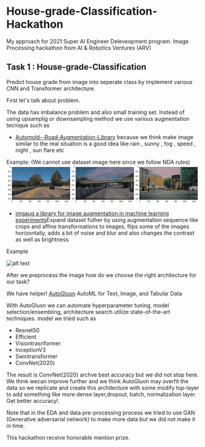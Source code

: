# House-grade-Classification-Hackathon

My approach for 2021 Super AI Engineer Deleveopment program. Image Processing hackathon from AI & Robotics Ventures (ARV)

## Task 1 : House-grade-Classification

Predict house grade from image into seperate class by implement various CNN and Transformer architecture.

First let's talk about problem.

The data has imbalance problem and also small training set. Instead of using upsamplig or downsampling method we use various augmentation tecnique such as
* [Automold--Road-Augmentation-Library](https://github.com/UjjwalSaxena/Automold--Road-Augmentation-Library) because we think make image similar to the real situation is a good idea like rain , sunny , fog , speed , night , sun flare etc

Example: (We cannot use dataset image here since we follow NDA rules)
![alt text](https://raw.githubusercontent.com/rsongphon/House-grade-Classification-Hackathon/main/output_27_0.png "Logo Title Text 1")

* [imgaug a library for image augmentation in machine learning experiments](https://imgaug.readthedocs.io/en/latest/index.html)Expand dataset futher by using augmentation sequence like crops and affine transformations to images, flips some of the images horizontally, adds a bit of noise and blur and also changes the contrast as well as brightness

Example

![alt text](https://imgaug.readthedocs.io/en/latest/_images/simple.jpg "ingaug")

After we preprocess the image how do we choose the right architecture for our task?

We have helper! [AutoGluon](https://auto.gluon.ai/stable/index.html) AutoML for Text, Image, and Tabular Data

With AutoGluon we can automate hyperparameter tuning, model selection/ensembling, architecture search utilize state-of-the-art techniques. model we tried such as

* Resnet50
* Efficient
* Visiontrasnformer
* InceptionV3
* Swintransformer
* ConvNet(2020)

The result is ConvNet(2020) archve best accuracy but we did not stop here. We think wecan improve further and we think AutoGluon may overfit the data so we replicate and create this architecture with some modify top-layer to add something like more dense layer,dropout, batch, normalization layer. Get better accuracy!.

Note that in the EDA and data pre-processing process we tried to use GAN (Generative adversarial network) to make more data but we did not make it in time.


This hackathon receive honorable mention prize.
